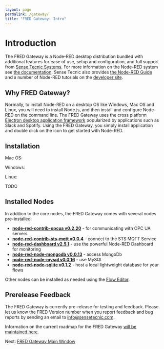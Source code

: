 ```yaml
---
layout: page
permalink: /gateway/
title: "FRED Gateway: Intro"
---
```

# Introduction

The FRED Gateway is a Node-RED desktop distribution bundled with additional features for ease of use, setup and configuration, and full support from [Sense Tecnic Systems](http://sensetecnic.com).  For more information on the Node-RED system see [the documentation](https://nodered.org/docs).  Sense Tecnic also provides [the Node-RED Guide](http://noderedguide.com/) and a number of Node-RED tutorials on the [developer site](https://developers.sensetecnic.com).

## Why FRED Gateway?

Normally, to install Node-RED on a desktop OS like Windows, Mac OS and Linux, you will need to install Node.js, and then install and configure Node-RED on the command line.  The FRED Gateway uses the cross platform [Electron  desktop application framework](https://electron.atom.io/) popularized by applications such as Slack and Spotify.  Using the FRED Gateway, you simply install application and double click on the icon to get started with Node-RED.

## Installation

Mac OS:

Windows:

Linux:

TODO

## Installed Nodes

In addition to the core nodes, the FRED Gateway comes with several nodes pre-installed:

 * **[node-red-contrib-opcua v0.2.20]()** - for communicating with OPC UA servers
 * **[node-red-contrib-sts-mqtt v0.0.4]()** - connect to the STS MQTT Service
 * **[node-red-dashboard v2.5.1]()** - use the powerful Node-RED Dashboard for monitoring
 * **[node-red-node-mongodb v0.0.13]()** - access MongoDb
 * **[node-red-node-mysql v0.0.16]()** - use MySQL
 * **[node-red-node-sqlite v0.1.2]()** - host a local lightweight database for your flows

Other nodes can be installed as needed using the [Flow Editor](/gateway/flow-editor).

## Prerelease Feedback
The FRED Gateway is currently pre-release for testing and feedback.  Please let us know the FRED Version number when you report feedback and bug reports by sending an email to [info@sensetecnic.com](mailto:info@sensetecic.com).

Information on the current roadmap for the FRED Gateway [will be maintained here](/gateway/roadmap).

Next: [FRED Gateway Main Window](main-window)